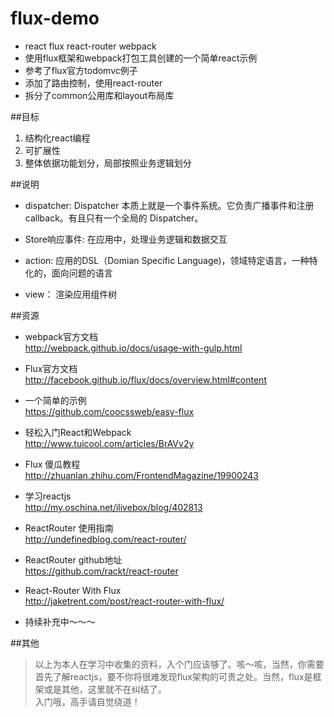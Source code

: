 # flux-demo
- react flux react-router webpack
- 使用flux框架和webpack打包工具创建的一个简单react示例
- 参考了flux官方todomvc例子
- 添加了路由控制，使用react-router
- 拆分了common公用库和layout布局库

##目标
>
1. 结构化react编程
2. 可扩展性
3. 整体依据功能划分，局部按照业务逻辑划分

##说明
- dispatcher:
Dispatcher 本质上就是一个事件系统。它负责广播事件和注册 callback。有且只有一个全局的 Dispatcher。

- Store响应事件:
在应用中，处理业务逻辑和数据交互

- action:
应用的DSL（Domian Specific Language)，领域特定语言，一种特化的，面向问题的语言

- view：
渲染应用组件树

##资源
- webpack官方文档  
http://webpack.github.io/docs/usage-with-gulp.html

- Flux官方文档    
http://facebook.github.io/flux/docs/overview.html#content

- 一个简单的示例  
https://github.com/coocssweb/easy-flux

- 轻松入门React和Webpack  
http://www.tuicool.com/articles/BrAVv2y

- Flux 傻瓜教程  
http://zhuanlan.zhihu.com/FrontendMagazine/19900243

- 学习reactjs  
http://my.oschina.net/ilivebox/blog/402813

- ReactRouter 使用指南  
http://undefinedblog.com/react-router/

- ReactRouter github地址  
https://github.com/rackt/react-router

- React-Router With Flux  
http://jaketrent.com/post/react-router-with-flux/

- 持续补充中～～～


##其他
> 以上为本人在学习中收集的资料，入个门应该够了。咳～咳，当然，你需要首先了解reactjs，要不你将很难发现flux架构的可贵之处。当然，flux是框架或是其他，这里就不在纠结了。  
入门哦，高手请自觉绕道！